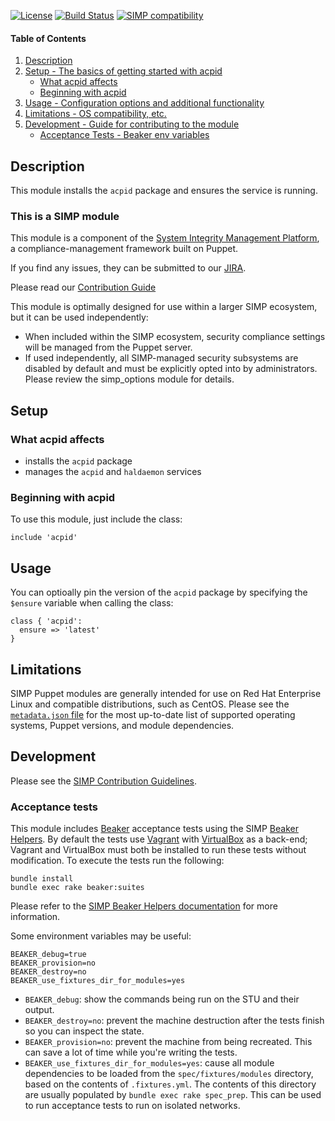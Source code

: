 [![License](http://img.shields.io/:license-apache-blue.svg)](http://www.apache.org/licenses/LICENSE-2.0.html) [![Build Status](https://travis-ci.org/simp/pupmod-simp-acpid.svg)](https://travis-ci.org/simp/pupmod-simp-acpid) [![SIMP compatibility](https://img.shields.io/badge/SIMP%20compatibility-6.0-orange.svg)](https://img.shields.io/badge/SIMP%20compatibility-6.0-orange.svg)

#### Table of Contents

1. [Description](#description)
2. [Setup - The basics of getting started with acpid](#setup)
    * [What acpid affects](#what-acpid-affects)
    * [Beginning with acpid](#beginning-with-acpid)
3. [Usage - Configuration options and additional functionality](#usage)
4. [Limitations - OS compatibility, etc.](#limitations)
5. [Development - Guide for contributing to the module](#development)
      * [Acceptance Tests - Beaker env variables](#acceptance-tests)

## Description

This module installs the `acpid` package and ensures the service is running.

### This is a SIMP module
This module is a component of the [System Integrity Management Platform](https://github.com/NationalSecurityAgency/SIMP), a compliance-management framework built on Puppet.

If you find any issues, they can be submitted to our [JIRA](https://simp-project.atlassian.net/).

Please read our [Contribution Guide](http://simp-doc.readthedocs.io/en/stable/contributors_guide/index.html)

This module is optimally designed for use within a larger SIMP ecosystem, but it can be used independently:
* When included within the SIMP ecosystem, security compliance settings will be managed from the Puppet server.
* If used independently, all SIMP-managed security subsystems are disabled by default and must be explicitly opted into by administrators.  Please review the simp_options module for details.

## Setup

### What acpid affects

* installs the `acpid` package
* manages the `acpid` and `haldaemon` services


### Beginning with acpid

To use this module, just include the class:
```puppet
include 'acpid'
```

## Usage

You can optioally pin the version of the `acpid` package by specifying the `$ensure` variable when calling the class:

```puppet
class { 'acpid':
  ensure => 'latest'
}
```

## Limitations

SIMP Puppet modules are generally intended for use on Red Hat Enterprise Linux and compatible distributions, such as CentOS. Please see the [`metadata.json` file](./metadata.json) for the most up-to-date list of supported operating systems, Puppet versions, and module dependencies.

## Development

Please see the [SIMP Contribution Guidelines](http://simp-doc.readthedocs.io/en/stable/contributors_guide/index.html).


### Acceptance tests

This module includes [Beaker](https://github.com/puppetlabs/beaker) acceptance tests using the SIMP [Beaker Helpers](https://github.com/simp/rubygem-simp-beaker-helpers).  By default the tests use [Vagrant](https://www.vagrantup.com/) with [VirtualBox](https://www.virtualbox.org) as a back-end; Vagrant and VirtualBox must both be installed to run these tests without modification. To execute the tests run the following:

```shell
bundle install
bundle exec rake beaker:suites
```

Please refer to the [SIMP Beaker Helpers documentation](https://github.com/simp/rubygem-simp-beaker-helpers/blob/master/README.md) for more information.

Some environment variables may be useful:

```shell
BEAKER_debug=true
BEAKER_provision=no
BEAKER_destroy=no
BEAKER_use_fixtures_dir_for_modules=yes
```

* `BEAKER_debug`: show the commands being run on the STU and their output.
* `BEAKER_destroy=no`: prevent the machine destruction after the tests finish so you can inspect the state.
* `BEAKER_provision=no`: prevent the machine from being recreated. This can save a lot of time while you're writing the tests.
* `BEAKER_use_fixtures_dir_for_modules=yes`: cause all module dependencies to be loaded from the `spec/fixtures/modules` directory, based on the contents of `.fixtures.yml`.  The contents of this directory are usually populated by `bundle exec rake spec_prep`.  This can be used to run acceptance tests to run on isolated networks.
